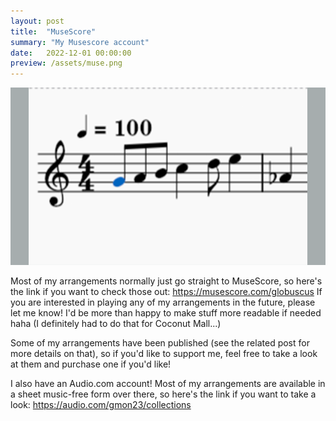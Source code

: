 ```yaml
---
layout: post
title:  "MuseScore"
summary: "My Musescore account"
date:   2022-12-01 00:00:00
preview: /assets/muse.png
---
```


![Picture 1](/assets/fullsize2NEW.png)

Most of my arrangements normally just go straight to MuseScore, so here's the link if you want to check those out: https://musescore.com/globuscus
If you are interested in playing any of my arrangements in the future, please let me know! I'd be more than happy to make stuff more readable if needed haha (I definitely had to do that for Coconut Mall...)

Some of my arrangements have been published (see the related post for more details on that), so if you'd like to support me, feel free to take a look at them and purchase one if you'd like!

I also have an Audio.com account! Most of my arrangements are available in a sheet music-free form over there, so here's the link if you want to take a look: https://audio.com/gmon23/collections
